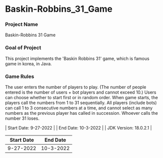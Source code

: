 # Baskin-Robbins_31_Game

### Project Name
Baskin-Robbins 31 Game

### Goal of Project
This project implements the 'Baskin Robbins 31' game, which is famous game in korea, in Java.

### Game Rules
The user enters the number of players to play. (The number of people entered is the number of users + bot players and cannot exceed 10.) Users can choose whether to start first or in random order. When game starts, the players call the numbers from 1 to 31 sequentially. All players (include bots) can call 1 to 3 consecutive numbers at a time, and cannot select as many numbers as the previous player has called in succession. Whoever calls the number 31 loses.

| Start Date: 9-27-2022 |
| End Date: 10-3-2022 |
| JDK Version: 18.0.2.1 |

|Start Date | End Date |
| --- | --- |
| 9-27-2022 | 10-3-2022 |
